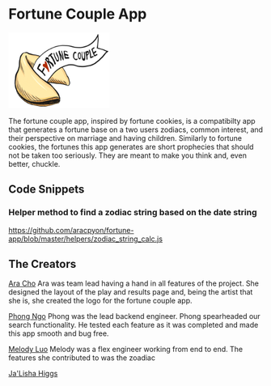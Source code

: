 # Fortune Couple App
<img src="frontend/public/fortune_couple.PNG" width="200"/>

The fortune couple app, inspired by fortune cookies, is a compatibilty app that generates a fortune base on a two users zodiacs, common interest, and their perspective on marriage and having children. Similarly to fortune cookies, the fortunes this app generates are short prophecies that should not be taken too seriously. They are meant to make you think and, even better, chuckle. 


## Code Snippets

### Helper method to find a zodiac string based on the date string

<https://github.com/aracpyon/fortune-app/blob/master/helpers/zodiac_string_calc.js>

## The Creators
[Ara Cho](https://github.com/aracpyon)
Ara was team lead having a hand in all features of the project. She designed the
layout of the play and results page and, being the artist that she is, she created
the logo for the fortune couple app.

[Phong Ngo](https://github.com/phongngo91)
Phong was the lead backend engineer. Phong spearheaded our search functionality.
He tested each feature as it was completed and made this app smooth and bug free.

[Melody Luo](https://github.com/luomel)
Melody was a flex engineer working from end to end. The features she contributed 
to was the zoadiac

[Ja'Lisha Higgs](https://github.com/higgsj82)

